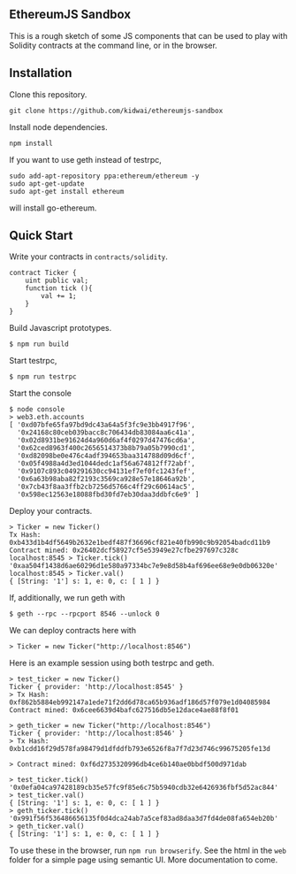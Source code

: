 ## EthereumJS Sandbox

This is a rough sketch of some JS components that can be used to play with Solidity contracts at the command line, or in the browser. 

## Installation

Clone this repository.

```
git clone https://github.com/kidwai/ethereumjs-sandbox
```

Install node dependencies.

```
npm install
```

If you want to use geth instead of testrpc,


```
sudo add-apt-repository ppa:ethereum/ethereum -y
sudo apt-get-update
sudo apt-get install ethereum
```

will install go-ethereum. 

## Quick Start

Write your contracts in `contracts/solidity`.

```
contract Ticker {
	uint public val;
	function tick (){
		val += 1;
	}
}
```

Build Javascript prototypes.

```
$ npm run build
```

Start testrpc,


```
$ npm run testrpc
```

Start the console

```
$ node console
> web3.eth.accounts
[ '0xd07bfe65fa97bd9dc43a64a5f3fc9e3bb4917f96',
  '0x24168c80ceb039bacc8c706434db83084aa6c41a',
  '0x02d8931be91624d4a960d6af4f0297d47476cd6a',
  '0x62ced8963f400c2656514373b8b79a05b7990cd1',
  '0xd82098be0e476c4adf394653baa314788d09d6cf',
  '0x05f4988a4d3ed1044dedc1af56a674812ff72abf',
  '0x9107c893c049291630cc94131ef7ef0fc1243fef',
  '0x6a63b98aba82f2193c3569ca928e57e18646a92b',
  '0x7cb43f8aa3ffb2cb7256d5766c4ff29c60614ac5',
  '0x598ec12563e18088fbd30fd7eb30daa3ddbfc6e9' ]

```

Deploy your contracts.

```
> Ticker = new Ticker()
Tx Hash: 0xb433d1b4df5649b2632e1bedf487f36696cf821e40fb990c9b92054badcd11b9
Contract mined: 0x26402dcf58927cf5e53949e27cfbe297697c328c
localhost:8545 > Ticker.tick()
'0xaa504f1438d6ae60296d1e580a97334bc7e9e8d58b4af696ee68e9e0db06320e'
localhost:8545 > Ticker.val()
{ [String: '1'] s: 1, e: 0, c: [ 1 ] }
```


If, additionally, we run geth with 

```
$ geth --rpc --rpcport 8546 --unlock 0
```

We can deploy contracts here with


```
> Ticker = new Ticker("http://localhost:8546")
```

Here is an example session using both testrpc and geth.

```
> test_ticker = new Ticker()
Ticker { provider: 'http://localhost:8545' }
> Tx Hash: 0xf862b5884eb992147a1ede71f2dd6d78ca65b936adf186d57f079e1d04085984
Contract mined: 0x6cee6639d4bafc627516db5e12dace4ae88f8f01

> geth_ticker = new Ticker("http://localhost:8546")
Ticker { provider: 'http://localhost:8546' }
> Tx Hash: 0xb1cdd16f29d578fa98479d1dfddfb793e6526f8a7f7d23d746c99675205fe13d

> Contract mined: 0xf6d2735320996db4ce6b140ae0bbdf500d971dab

> test_ticker.tick()
'0x0efa04ca97428189cb35e57fc9f85e6c75b5940cdb32e6426936fbf5d52ac844'
> test_ticker.val()
{ [String: '1'] s: 1, e: 0, c: [ 1 ] }
> geth_ticker.tick()
'0x991f56f536486656135f0d4dca24ab7a5cef83ad8daa3d7fd4de08fa654eb20b'
> geth_ticker.val()
{ [String: '1'] s: 1, e: 0, c: [ 1 ] }
```


To use these in the browser, run `npm run browserify`. See the html in the `web` folder for a simple page using semantic UI. More documentation to come.